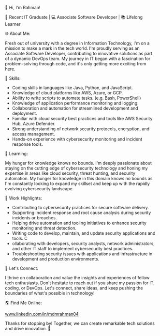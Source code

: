 👋 Hi, I'm Rahman!

🌟 Recent IT Graduate | 💻 Associate Software Developer | 📚 Lifelong Learner

🌐 About Me: 

Fresh out of university with a degree in Information Technology, I'm on a mission to make a mark in the tech world. I'm proudly serving as an Associate Software Developer, contributing to innovative solutions as part of a dynamic DevOps team. My journey in IT began with a fascination for problem-solving through code, and it's only getting more exciting from here.

🔧 Skills:

* Coding skills in languages like Java, Python, and JavaScript.
* Knowledge of cloud platforms like AWS, Azure, or GCP.
* Ability to write scripts to automate tasks. (e.g. Bash, PowerShell)
* Knowledge of application performance monitoring and logging.
* Collaboration and automation for streamlined development and deployment.
* Familiar with cloud security best practices and tools like AWS Security Hub, Azure Defender.
* Strong understanding of network security protocols, encryption, and access management.
* Hands-on experience with cybersecurity monitoring and incident response tools.
   
🌱 Learning: 

My hunger for knowledge knows no bounds. I'm deeply passionate about staying on the cutting edge of cybersecurity technology and honing my expertise in areas like cloud security, threat hunting, and security automation. My hunger for knowledge in this domain knows no bounds as I'm constantly looking to expand my skillset and keep up with the rapidly evolving cybersecurity landscape.

💼 Work Highlights:

*  Contributing to cybersecurity practices for secure software delivery.
*  Supporting incident response and root cause analysis during security incidents or breaches.
*  Helping drive automation and tooling initiatives to enhance security monitoring and threat detection.
*  Writing code to develop, maintain, and update security applications and tools. C
*  ollaborating with developers, security analysts, network administrators, and other IT staff to implement cybersecurity best practices.
*  Troubleshooting security issues with applications and infrastructure in development and production environments.


🤝 Let's Connect: 

I thrive on collaboration and value the insights and experiences of fellow tech enthusiasts. Don't hesitate to reach out if you share my passion for IT, coding, or DevOps. Let's connect, share ideas, and keep pushing the boundaries of what's possible in technology!

🌎 Find Me Online:

www.linkedin.com/in/mdmrahman04

Thanks for stopping by! Together, we can create remarkable tech solutions and drive innovation. 🌌

